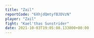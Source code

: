 ```yaml
---
title: "Zail"
reportCode: "6XhjdQmtyfBJDVzN"
player: "Zail"
fight: "Kael'thas Sunstrider"
date: 2021-10-03T19:05:08.133000+00:00
---
```

